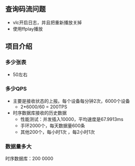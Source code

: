 ## 查询码流问题
* vlc开启日志，并且把重新播放关掉
* 使用ffplay播放

## 项目介绍
### 多少张表
* 50左右
### 多少QPS
* 主要是接收状态的上报。每个设备每分钟2次，6000个设备
  * 2*6000/60 = 200TPS
* 时序数据库接收的历史数据
  * 性能测试：并发插入10000，平均速度是67.9913ms
  * 手环2000个，每天数据量600条
  * 其他200个，每小时1次 ，每2小时1次 
### 数据量多大
时序数据库：200 0000